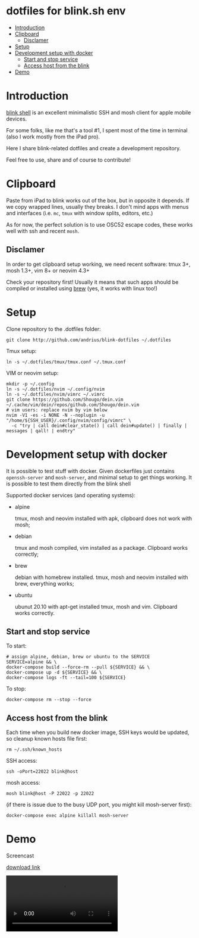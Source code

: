 dotfiles for blink.sh env
=========================

<!-- MarkdownTOC autolink="true" uri_encoding="false" levels="1,2,3,4,5,6" GFM -->

- [Introduction](#introduction)
- [Clipboard](#clipboard)
  - [Disclamer](#disclamer)
- [Setup](#setup)
- [Development setup with docker](#development-setup-with-docker)
  - [Start and stop service](#start-and-stop-service)
  - [Access host from the blink](#access-host-from-the-blink)
- [Demo](#demo)

<!-- /MarkdownTOC -->

# Introduction

[blink shell](https://blink.sh) is an excellent minimalistic SSH and mosh client
for apple mobile devices.

For some folks, like me that's a tool #1, I spent most of the time in terminal
(also I work mostly from the iPad pro).

Here I share blink-related dotfiles and create a development repository.

Feel free to use, share and of course to contribute!

# Clipboard

Paste from iPad to blink works out of the box, but in opposite it depends. If we
copy wrapped lines, usually they breaks. I don't mind apps with menus and
interfaces (i.e. `mc`, `tmux` with window splits, editors, etc.)

As for now, the perfect solution is to use OSC52 escape codes, these works well
with ssh and recent `mosh`.

## Disclamer

In order to get clipboard setup working, we need recent software: tmux 3+, mosh
1.3+, vim 8+ or neovim 4.3+

Check your repository first! Usually it means that such apps should be compiled
or installed using [brew](https://brew.sh) (yes, it works with linux too!)

# Setup

Clone repository to the .dotfiles folder:

```shell
git clone http://github.com/andrius/blink-dotfiles ~/.dotfiles
```

Tmux setup:

```shell
ln -s ~/.dotfiles/tmux/tmux.conf ~/.tmux.conf
```

VIM or neovim setup:

```shell
mkdir -p ~/.config
ln -s ~/.dotfiles/nvim ~/.config/nvim
ln -s ~/.dotfiles/nvim/vimrc ~/.vimrc
git clone https://github.com/Shougo/dein.vim ~/.cache/vim/dein/repos/github.com/Shougo/dein.vim
# vim users: replace nvim by vim below
nvim -V1 -es -i NONE -N --noplugin -u "/home/${SSH_USER}/.config/nvim/config/vimrc" \
  -c "try | call dein#clear_state() | call dein#update() | finally | messages | qall! | endtry"
```

# Development setup with docker

It is possible to test stuff with docker. Given dockerfiles just contains `openssh-server`
and `mosh-server`, and minimal setup to get things working. It is possible to
test them directly from the blink shell

Supported docker services (and operating systems):

- alpine

  tmux, mosh and neovim installed with apk, clipboard does not work with mosh;

- debian

  tmux and mosh compiled, vim installed as a package. Clipboard works correctly;

- brew

  debian with homebrew installed. tmux, mosh and neovim installed with brew,
  everything works;

- ubuntu

  ubunut 20.10 with apt-get installed tmux, mosh and vim. Clipboard works
  correctly.

## Start and stop service

To start:

```shell
# assign alpine, debian, brew or ubuntu to the SERVICE
SERVICE=alpine && \
docker-compose build --force-rm --pull ${SERVICE} && \
docker-compose up -d ${SERVICE} && \
docker-compose logs -ft --tail=100 ${SERVICE}
```

To stop:

```shell
docker-compose rm --stop --force
```

## Access host from the blink

Each time when you build new docker image, SSH keys would be updated, so cleanup
known hosts file first:

```shell
rm ~/.ssh/known_hosts
```

SSH access:

```shell
ssh -oPort=22022 blink@host
```

mosh access:

```shell
mosh blink@host -P 22022 -p 22022
```

(if there is issue due to the busy UDP port, you might kill mosh-server first):

```shell
docker-compose exec alpine killall mosh-server
```

# Demo

Screencast

[download link](./docs/sceencast.mp4)

![screencast](https://raw.githubusercontent.com/andrius/blink-dotfiles/main/docs/sceencast.mp4)
